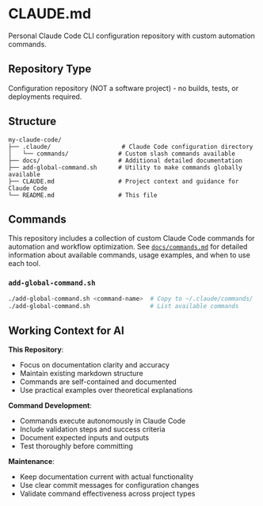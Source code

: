 # CLAUDE.md

Personal Claude Code CLI configuration repository with custom automation commands.

## Repository Type

Configuration repository (NOT a software project) - no builds, tests, or deployments required.

## Structure

```text
my-claude-code/
├── .claude/                    # Claude Code configuration directory
│   └── commands/              # Custom slash commands available
├── docs/                      # Additional detailed documentation
├── add-global-command.sh      # Utility to make commands globally available
├── CLAUDE.md                  # Project context and guidance for Claude Code
└── README.md                  # This file
```

## Commands

This repository includes a collection of custom Claude Code commands for automation and workflow optimization. See [`docs/commands.md`](docs/commands.md) for detailed information about available commands, usage examples, and when to use each tool.

### `add-global-command.sh`

```bash
./add-global-command.sh <command-name>  # Copy to ~/.claude/commands/
./add-global-command.sh                 # List available commands
```

## Working Context for AI

**This Repository**:

- Focus on documentation clarity and accuracy
- Maintain existing markdown structure
- Commands are self-contained and documented
- Use practical examples over theoretical explanations

**Command Development**:

- Commands execute autonomously in Claude Code
- Include validation steps and success criteria
- Document expected inputs and outputs
- Test thoroughly before committing

**Maintenance**:

- Keep documentation current with actual functionality
- Use clear commit messages for configuration changes
- Validate command effectiveness across project types
